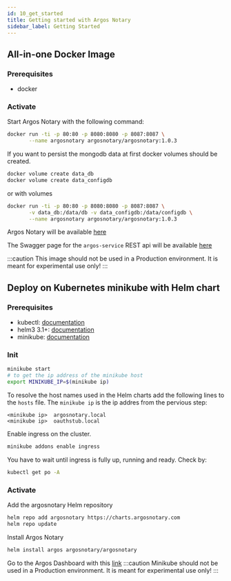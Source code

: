 ```yaml
---
id: 10_get_started
title: Getting started with Argos Notary
sidebar_label: Getting Started
---
```

## All-in-one Docker Image

### Prerequisites

* docker

### Activate

Start Argos Notary with the following command:

```bash
docker run -ti -p 80:80 -p 8080:8080 -p 8087:8087 \
       --name argosnotary argosnotary/argosnotary:1.0.3
```

If you want to persist the mongodb data at first docker volumes should be created.

```bash
docker volume create data_db 
docker volume create data_configdb
```

or with volumes
```bash
docker run -ti -p 80:80 -p 8080:8080 -p 8087:8087 \
       -v data_db:/data/db -v data_configdb:/data/configdb \
       --name argosnotary argosnotary/argosnotary:1.0.3
```

Argos Notary will be available <a href="http://localhost" target="_blank">here</a>


The Swagger page for the `argos-service` REST api will be available <a href="http://localhost:8080/swagger" target="_blank">here</a>

:::caution
This image should not be used in a Production environment. It is meant for experimental use only!
:::

## Deploy on Kubernetes minikube with Helm chart

### Prerequisites

* kubectl: [documentation](https://kubernetes.io/docs/tasks/tools/install-kubectl/)
* helm3 3.1+: [documentation](https://helm.sh/docs/intro/install/)
* minikube: [documentation](https://kubernetes.io/docs/tasks/tools/install-minikube/)

### Init

```bash
minikube start
# to get the ip address of the minikube host
export MINIKUBE_IP=$(minikube ip)
```
To resolve the host names used in the Helm charts add the following lines to the `hosts` file.
The `minikube ip` is the ip addres from the pervious step:

```
<minikube ip>  argosnotary.local
<minikube ip>  oauthstub.local
```
Enable ingress on the cluster.
```bash
minikube addons enable ingress
```

You have to wait until ingress is fully up, running and ready. Check by:
```bash
kubectl get po -A
```

### Activate

Add the argosnotary Helm repository
```bash
helm repo add argosnotary https://charts.argosnotary.com
helm repo update
```
Install Argos Notary
```bash
helm install argos argosnotary/argosnotary
```

Go to the Argos Dashboard with this <a href="https://argosnotary.local" target="_blank">link</a>
:::caution
Minikube should not be used in a Production environment. It is meant for experimental use only!
:::

